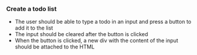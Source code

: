 
### Create a todo list

- The user should be able to type a todo in an input and press a button to add it to the list
- The input should be cleared after the button is clicked
- When the button is clicked, a new div with the content of the input should be attached to the HTML
